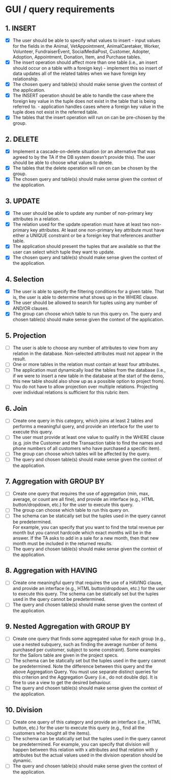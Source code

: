 # GUI / query requirements

## 1. INSERT
- [x] The user should be able to specify what values to insert - input values for the fields in the Animal, VetAppointment, AnimalCaretaker, Worker, Volunteer, FundraiserEvent, SocialMediaPost, Customer, Adopter, Adoption, Appointment, Donation, Item, and Purchase tables.
- [x] The insert operation should affect more than one table (i.e., an insert should occur on a table with a foreign key) - implement this so insert of data updates all of the related tables when we have foreign key relationship.
- [x] The chosen query and table(s) should make sense given the context of the application. 
- [x] The INSERT operation should be able to handle the case where the foreign key value in the tuple does not exist in the table that is being referred to. - application handles cases where a foreign key value in the tuple does not exist in the referred table.
- [x] The tables that the insert operation will run on can be pre-chosen by the group. 

## 2. DELETE
- [x] Implement a cascade-on-delete situation (or an alternative that was agreed to by the TA if the DB system doesn’t provide this). The user should be able to choose what values to delete. 
- [x] The tables that the delete operation will run on can be chosen by the group. 
- [x] The chosen query and table(s) should make sense given the context of the application. 

## 3. UPDATE
- [x] The user should be able to update any number of non-primary key attributes in a relation. 
- [x] The relation used for the update operation must have at least two non-primary key attributes. At least one non-primary key attribute must have either a UNIQUE constraint or be a foreign key that references another table. 
- [x] The application should present the tuples that are available so that the user can select which tuple they want to update. 
- [x] The chosen query and table(s) should make sense given the context of the application. 

## 4. Selection
- [x] The user is able to specify the filtering conditions for a given table. That is, the user is able to determine what shows up in the WHERE clause. 
- [x] The user should be allowed to search for tuples using any number of AND/OR clauses. 
- [x] The group can choose which table to run this query on. The query and chosen table(s) should make sense given the context of the application. 

## 5. Projection
- [ ] The user is able to choose any number of attributes to view from any relation in the database. Non-selected attributes must not appear in the result. 
- [ ] One or more tables in the relation must contain at least four attributes. 
- [ ] The application must dynamically load the tables from the database (i.e., if we were to insert a new table in the database at the start of the demo, this new table should also show up as a possible option to project from). 
- [ ] You do not have to allow projection over multiple relations. Projecting over individual relations is sufficient for this rubric item. 

## 6. Join
- [ ] Create one query in this category, which joins at least 2 tables and performs a meaningful query, and provide an interface for the user to execute this query. 
- [ ] The user must provide at least one value to qualify in the WHERE clause (e.g. join the Customer and the Transaction table to find the names and phone numbers of all customers who have purchased a specific item).  
- [ ] The group can choose which tables will be affected by the query.  
- [ ] The query and chosen table(s) should make sense given the context of the application. 

## 7. Aggregation with GROUP BY
- [ ] Create one query that requires the use of aggregation (min, max, average, or count are all fine), and provide an interface (e.g., HTML button/dropdown, etc.) for the user to execute this query.  
- [ ] The group can choose which table to run this query on. 
- [ ] The schema can be statically set but the tuples used in the query cannot be predetermined.  
For example, you can specify that you want to find the total revenue per month but you cannot hardcode which exact months will be in the answer. If the TA asks to add in a sale for a new month, then that new month must be included in the returned results. 
- [ ] The query and chosen table(s) should make sense given the context of the application. 

## 8. Aggregation with HAVING
- [ ] Create one meaningful query that requires the use of a HAVING clause, and provide an interface (e.g., HTML button/dropdown, etc.) for the user to execute this query. 
The schema can be statically set but the tuples used in the query cannot be predetermined. 
- [ ] The query and chosen table(s) should make sense given the context of the application. 

## 9. Nested Aggregation with GROUP BY
- [ ] Create one query that finds some aggregated value for each group (e.g., use a nested subquery, such as finding the average number of items purchased per customer,
subject to some constraint). Some examples for the Sailors table are given in the project specs. 
- [ ] The schema can be statically set but the tuples used in the query cannot be predetermined. 
Note the difference between this query and the above Aggregation Query. You must use separate distinct queries for this criterion and the Aggregation Query (i.e., do not double dip). 
It is fine to use a view to get the desired behaviour. 
- [ ] The query and chosen table(s) should make sense given the context of the application. 

## 10. Division
- [ ] Create one query of this category and provide an interface (i.e., HTML button, etc.) for the user to execute this query (e.g., find all the customers who bought all the items). 
- [ ] The schema can be statically set but the tuples used in the query cannot be predetermined. For example, you can specify that division will happen between this relation with x attributes and that relation with y attributes but the actual values used in the division operation should be dynamic. 
- [ ] The query and chosen table(s) should make sense given the context of the application.
